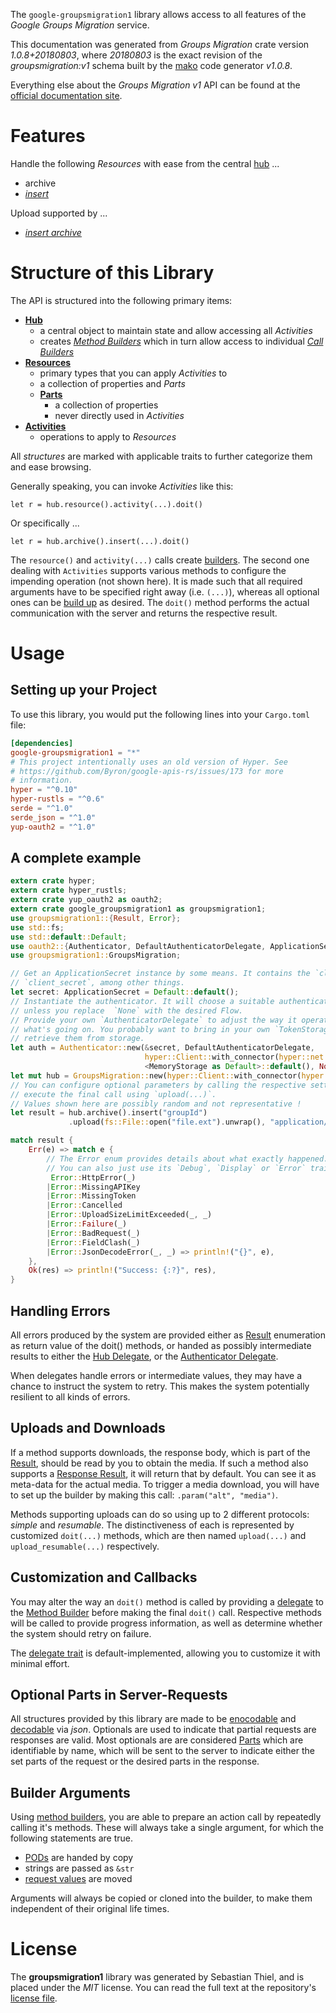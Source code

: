 <!---
DO NOT EDIT !
This file was generated automatically from 'src/mako/api/README.md.mako'
DO NOT EDIT !
-->
The `google-groupsmigration1` library allows access to all features of the *Google Groups Migration* service.

This documentation was generated from *Groups Migration* crate version *1.0.8+20180803*, where *20180803* is the exact revision of the *groupsmigration:v1* schema built by the [mako](http://www.makotemplates.org/) code generator *v1.0.8*.

Everything else about the *Groups Migration* *v1* API can be found at the
[official documentation site](https://developers.google.com/google-apps/groups-migration/).
# Features

Handle the following *Resources* with ease from the central [hub](https://docs.rs/google-groupsmigration1/1.0.8+20180803/google_groupsmigration1/struct.GroupsMigration.html) ... 

* archive
 * [*insert*](https://docs.rs/google-groupsmigration1/1.0.8+20180803/google_groupsmigration1/struct.ArchiveInsertCall.html)


Upload supported by ...

* [*insert archive*](https://docs.rs/google-groupsmigration1/1.0.8+20180803/google_groupsmigration1/struct.ArchiveInsertCall.html)



# Structure of this Library

The API is structured into the following primary items:

* **[Hub](https://docs.rs/google-groupsmigration1/1.0.8+20180803/google_groupsmigration1/struct.GroupsMigration.html)**
    * a central object to maintain state and allow accessing all *Activities*
    * creates [*Method Builders*](https://docs.rs/google-groupsmigration1/1.0.8+20180803/google_groupsmigration1/trait.MethodsBuilder.html) which in turn
      allow access to individual [*Call Builders*](https://docs.rs/google-groupsmigration1/1.0.8+20180803/google_groupsmigration1/trait.CallBuilder.html)
* **[Resources](https://docs.rs/google-groupsmigration1/1.0.8+20180803/google_groupsmigration1/trait.Resource.html)**
    * primary types that you can apply *Activities* to
    * a collection of properties and *Parts*
    * **[Parts](https://docs.rs/google-groupsmigration1/1.0.8+20180803/google_groupsmigration1/trait.Part.html)**
        * a collection of properties
        * never directly used in *Activities*
* **[Activities](https://docs.rs/google-groupsmigration1/1.0.8+20180803/google_groupsmigration1/trait.CallBuilder.html)**
    * operations to apply to *Resources*

All *structures* are marked with applicable traits to further categorize them and ease browsing.

Generally speaking, you can invoke *Activities* like this:

```Rust,ignore
let r = hub.resource().activity(...).doit()
```

Or specifically ...

```ignore
let r = hub.archive().insert(...).doit()
```

The `resource()` and `activity(...)` calls create [builders][builder-pattern]. The second one dealing with `Activities` 
supports various methods to configure the impending operation (not shown here). It is made such that all required arguments have to be 
specified right away (i.e. `(...)`), whereas all optional ones can be [build up][builder-pattern] as desired.
The `doit()` method performs the actual communication with the server and returns the respective result.

# Usage

## Setting up your Project

To use this library, you would put the following lines into your `Cargo.toml` file:

```toml
[dependencies]
google-groupsmigration1 = "*"
# This project intentionally uses an old version of Hyper. See
# https://github.com/Byron/google-apis-rs/issues/173 for more
# information.
hyper = "^0.10"
hyper-rustls = "^0.6"
serde = "^1.0"
serde_json = "^1.0"
yup-oauth2 = "^1.0"
```

## A complete example

```Rust
extern crate hyper;
extern crate hyper_rustls;
extern crate yup_oauth2 as oauth2;
extern crate google_groupsmigration1 as groupsmigration1;
use groupsmigration1::{Result, Error};
use std::fs;
use std::default::Default;
use oauth2::{Authenticator, DefaultAuthenticatorDelegate, ApplicationSecret, MemoryStorage};
use groupsmigration1::GroupsMigration;

// Get an ApplicationSecret instance by some means. It contains the `client_id` and 
// `client_secret`, among other things.
let secret: ApplicationSecret = Default::default();
// Instantiate the authenticator. It will choose a suitable authentication flow for you, 
// unless you replace  `None` with the desired Flow.
// Provide your own `AuthenticatorDelegate` to adjust the way it operates and get feedback about 
// what's going on. You probably want to bring in your own `TokenStorage` to persist tokens and
// retrieve them from storage.
let auth = Authenticator::new(&secret, DefaultAuthenticatorDelegate,
                              hyper::Client::with_connector(hyper::net::HttpsConnector::new(hyper_rustls::TlsClient::new())),
                              <MemoryStorage as Default>::default(), None);
let mut hub = GroupsMigration::new(hyper::Client::with_connector(hyper::net::HttpsConnector::new(hyper_rustls::TlsClient::new())), auth);
// You can configure optional parameters by calling the respective setters at will, and
// execute the final call using `upload(...)`.
// Values shown here are possibly random and not representative !
let result = hub.archive().insert("groupId")
             .upload(fs::File::open("file.ext").unwrap(), "application/octet-stream".parse().unwrap());

match result {
    Err(e) => match e {
        // The Error enum provides details about what exactly happened.
        // You can also just use its `Debug`, `Display` or `Error` traits
         Error::HttpError(_)
        |Error::MissingAPIKey
        |Error::MissingToken
        |Error::Cancelled
        |Error::UploadSizeLimitExceeded(_, _)
        |Error::Failure(_)
        |Error::BadRequest(_)
        |Error::FieldClash(_)
        |Error::JsonDecodeError(_, _) => println!("{}", e),
    },
    Ok(res) => println!("Success: {:?}", res),
}

```
## Handling Errors

All errors produced by the system are provided either as [Result](https://docs.rs/google-groupsmigration1/1.0.8+20180803/google_groupsmigration1/enum.Result.html) enumeration as return value of 
the doit() methods, or handed as possibly intermediate results to either the 
[Hub Delegate](https://docs.rs/google-groupsmigration1/1.0.8+20180803/google_groupsmigration1/trait.Delegate.html), or the [Authenticator Delegate](https://docs.rs/yup-oauth2/*/yup_oauth2/trait.AuthenticatorDelegate.html).

When delegates handle errors or intermediate values, they may have a chance to instruct the system to retry. This 
makes the system potentially resilient to all kinds of errors.

## Uploads and Downloads
If a method supports downloads, the response body, which is part of the [Result](https://docs.rs/google-groupsmigration1/1.0.8+20180803/google_groupsmigration1/enum.Result.html), should be
read by you to obtain the media.
If such a method also supports a [Response Result](https://docs.rs/google-groupsmigration1/1.0.8+20180803/google_groupsmigration1/trait.ResponseResult.html), it will return that by default.
You can see it as meta-data for the actual media. To trigger a media download, you will have to set up the builder by making
this call: `.param("alt", "media")`.

Methods supporting uploads can do so using up to 2 different protocols: 
*simple* and *resumable*. The distinctiveness of each is represented by customized 
`doit(...)` methods, which are then named `upload(...)` and `upload_resumable(...)` respectively.

## Customization and Callbacks

You may alter the way an `doit()` method is called by providing a [delegate](https://docs.rs/google-groupsmigration1/1.0.8+20180803/google_groupsmigration1/trait.Delegate.html) to the 
[Method Builder](https://docs.rs/google-groupsmigration1/1.0.8+20180803/google_groupsmigration1/trait.CallBuilder.html) before making the final `doit()` call. 
Respective methods will be called to provide progress information, as well as determine whether the system should 
retry on failure.

The [delegate trait](https://docs.rs/google-groupsmigration1/1.0.8+20180803/google_groupsmigration1/trait.Delegate.html) is default-implemented, allowing you to customize it with minimal effort.

## Optional Parts in Server-Requests

All structures provided by this library are made to be [enocodable](https://docs.rs/google-groupsmigration1/1.0.8+20180803/google_groupsmigration1/trait.RequestValue.html) and 
[decodable](https://docs.rs/google-groupsmigration1/1.0.8+20180803/google_groupsmigration1/trait.ResponseResult.html) via *json*. Optionals are used to indicate that partial requests are responses 
are valid.
Most optionals are are considered [Parts](https://docs.rs/google-groupsmigration1/1.0.8+20180803/google_groupsmigration1/trait.Part.html) which are identifiable by name, which will be sent to 
the server to indicate either the set parts of the request or the desired parts in the response.

## Builder Arguments

Using [method builders](https://docs.rs/google-groupsmigration1/1.0.8+20180803/google_groupsmigration1/trait.CallBuilder.html), you are able to prepare an action call by repeatedly calling it's methods.
These will always take a single argument, for which the following statements are true.

* [PODs][wiki-pod] are handed by copy
* strings are passed as `&str`
* [request values](https://docs.rs/google-groupsmigration1/1.0.8+20180803/google_groupsmigration1/trait.RequestValue.html) are moved

Arguments will always be copied or cloned into the builder, to make them independent of their original life times.

[wiki-pod]: http://en.wikipedia.org/wiki/Plain_old_data_structure
[builder-pattern]: http://en.wikipedia.org/wiki/Builder_pattern
[google-go-api]: https://github.com/google/google-api-go-client

# License
The **groupsmigration1** library was generated by Sebastian Thiel, and is placed 
under the *MIT* license.
You can read the full text at the repository's [license file][repo-license].

[repo-license]: https://github.com/Byron/google-apis-rsblob/master/LICENSE.md
